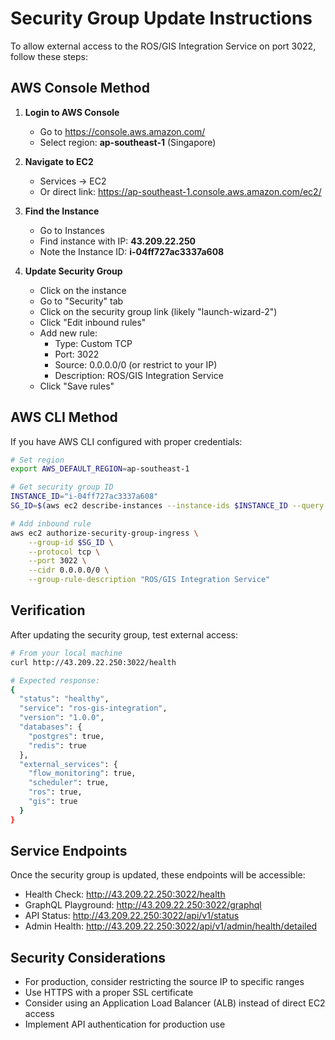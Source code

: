 # Security Group Update Instructions

To allow external access to the ROS/GIS Integration Service on port 3022, follow these steps:

## AWS Console Method

1. **Login to AWS Console**
   - Go to https://console.aws.amazon.com/
   - Select region: **ap-southeast-1** (Singapore)

2. **Navigate to EC2**
   - Services → EC2
   - Or direct link: https://ap-southeast-1.console.aws.amazon.com/ec2/

3. **Find the Instance**
   - Go to Instances
   - Find instance with IP: **43.209.22.250**
   - Note the Instance ID: **i-04ff727ac3337a608**

4. **Update Security Group**
   - Click on the instance
   - Go to "Security" tab
   - Click on the security group link (likely "launch-wizard-2")
   - Click "Edit inbound rules"
   - Add new rule:
     - Type: Custom TCP
     - Port: 3022
     - Source: 0.0.0.0/0 (or restrict to your IP)
     - Description: ROS/GIS Integration Service
   - Click "Save rules"

## AWS CLI Method

If you have AWS CLI configured with proper credentials:

```bash
# Set region
export AWS_DEFAULT_REGION=ap-southeast-1

# Get security group ID
INSTANCE_ID="i-04ff727ac3337a608"
SG_ID=$(aws ec2 describe-instances --instance-ids $INSTANCE_ID --query 'Reservations[0].Instances[0].SecurityGroups[0].GroupId' --output text)

# Add inbound rule
aws ec2 authorize-security-group-ingress \
    --group-id $SG_ID \
    --protocol tcp \
    --port 3022 \
    --cidr 0.0.0.0/0 \
    --group-rule-description "ROS/GIS Integration Service"
```

## Verification

After updating the security group, test external access:

```bash
# From your local machine
curl http://43.209.22.250:3022/health

# Expected response:
{
  "status": "healthy",
  "service": "ros-gis-integration",
  "version": "1.0.0",
  "databases": {
    "postgres": true,
    "redis": true
  },
  "external_services": {
    "flow_monitoring": true,
    "scheduler": true,
    "ros": true,
    "gis": true
  }
}
```

## Service Endpoints

Once the security group is updated, these endpoints will be accessible:

- Health Check: http://43.209.22.250:3022/health
- GraphQL Playground: http://43.209.22.250:3022/graphql
- API Status: http://43.209.22.250:3022/api/v1/status
- Admin Health: http://43.209.22.250:3022/api/v1/admin/health/detailed

## Security Considerations

- For production, consider restricting the source IP to specific ranges
- Use HTTPS with a proper SSL certificate
- Consider using an Application Load Balancer (ALB) instead of direct EC2 access
- Implement API authentication for production use
